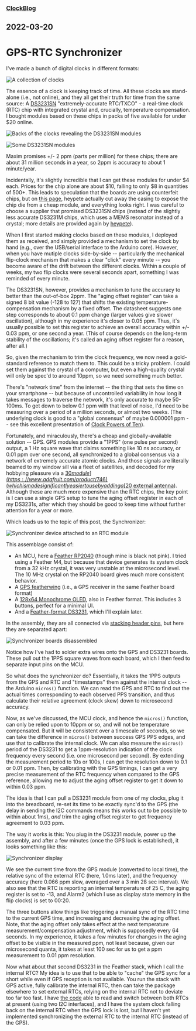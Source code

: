 ### [ClockBlog](index.html)

## 2022-03-20 
# GPS-RTC Synchronizer

I've made a bunch of digital clocks in different formats:

![A collection of clocks](images/five-clocks.jpg)

The essence of a clock is keeping track of time.  All these clocks are stand-alone (i.e., not online), and they all get their truth for time from the same source: A [DS3231SN](https://datasheets.maximintegrated.com/en/ds/DS3231.pdf) "extremely-accurate RTC/TXCO" - a real-time clock (RTC) chip with integrated crystal and, crucially, temperature compensation.  I bought modules based on these chips in packs of five available for under $20 online.

![Backs of the clocks revealing the DS3231SN modules](images/five-clocks-backs.jpg)

![Some DS3231SN modules](images/ds3231s.jpg)

Maxim promises +/- 2 ppm (parts per million) for these chips; there are about 31 million seconds in a year, so 2ppm is accuracy to about 1 minute/year.

Incidentally, it's slightly incredible that I can get these modules for under $4 each. Prices for the chip alone are about $10, falling to only $8 in quantities of 500+.  This leads to speculation that the boards are using counterfeit chips, but on [this page](https://blog.heypete.com/2017/07/29/a-look-inside-the-ds3231-real-time-clock/), heypete actually cut away the casing to expose the chip die from a cheap module, and everything looks right. I was careful to choose a supplier that promised DS3231SN chips (instead of the slightly less accurate DS3231M chips, which uses a MEMS resonator instead of a crystal; more details are provided again by [heypete](https://blog.heypete.com/2017/09/05/major-differences-between-the-ds3231-and-ds3231m-rtc-chips/)).

When I first started making clocks based on these modules, I deployed them as received, and simply provided a mechanism to set the clock by hand (e.g., over the USB/serial interface to the Arduino core).  However, when you have mutiple clocks side-by-side -- particularly the mechanical flip-clock mechanism that makes a clear "click" every minute -- you become aware of the drift between the different clocks.  Within a couple of weeks, my two flip clocks were several seconds apart, something I was reminded of every minute.

The DS3231SN, however, provides a mechanism to tune the accuracy to better than the out-of-box 2ppm.  The "aging offset register" can take a signed 8 bit value (-128 to 127) that shifts the existing temperature-compensation mechanism by a fixed offset.  The datasheet suggests one step corresponds to about 0.1 ppm change (larger values give slower oscillation), although in my experience it's closer to 0.05 ppm.  Thus, it's usually possible to set this register to achieve an overall accuracy within +/- 0.03 ppm, or one second a year.  (This of course depends on the long-term stability of the oscillations; it's called an aging offset register for a reason, after all.)

So, given the mechanism to trim the clock frequency, we now need a gold-standard reference to match them to.  This could be a tricky problem.  I could set them against the crystal of a computer, but even a high-quality crystal will only be spec'd to around 10ppm, so we need something much better.  

There's "network time" from the internet -- the thing that sets the time on your smartphone -- but because of uncontrolled variability in how long it takes messages to traverse the network, it's only accurate to maybe 50-100ms. To get down to below 0.1 ppm with that level of noise, I'd need to be measuring over a period of a million seconds, or almost two weeks.  (The underlying clock is good to a "global consensus" of maybe 0.000001 ppm -- see this excellent presentation of [Clock Powers of Ten](http://www.leapsecond.com/ten/clock-powers-of-ten-tvb.pdf)).  

Fortunately, and miraculously, there's a cheap and globally-available solution -- GPS.  GPS modules provide a "1PPS" (one pulse per second) output, a 1 Hz square wave that claims something like 10 ns accuracy, or 0.01 ppm over one second, all synchronized to a global consensus via a network of extremely accurate atomic clocks.  And those signals are literally beamed to my window sill via a fleet of satellites, and decoded for my hobbying pleasure via a [$30 module](https://www.adafruit.com/product/746) (which is made significantly easier to use by adding a [$20 external antenna](https://www.adafruit.com/product/960)).  Although these are much more expensive than the RTC chips, the key point is I can use a single GPS setup to tune the aging offset register in each of my DS3231s, after which they should be good to keep time without further attention for a year or more.

Which leads us to the topic of this post, the Synchronizer:

![Synchronizer device attached to an RTC module](images/synchronizer.jpg)

This assemblage consist of:

* An MCU, here a [Feather RP2040](https://www.adafruit.com/product/4884) (though mine is black not pink).  I tried using a Feather M4, but because that device generates its system clock from a 32 kHz crystal, it was very unstable at the microsecond level.  The 10 MHz crystal on the RP2040 board gives much more consistent behavior.
* A [GPS featherwing](https://www.adafruit.com/product/3133) (i.e., a GPS receiver in the same Feather board format)
* A [128x64 Monochrome OLED](https://www.adafruit.com/product/4650), also in Feather format.  This includes 3 buttons, perfect for a minimal UI.
* And a [Feather-format DS3231](https://www.adafruit.com/product/3028), which I'll explain later.

In the assembly, they are all connected via [stacking header pins](https://www.adafruit.com/product/2830), but here they are separated apart:

![Synchronizer boards disassembled](images/synchronizer-pieces.jpg)

Notice how I've had to solder extra wires onto the GPS and DS3231 boards.  These pull out the 1PPS square waves from each board, which I then feed to separate input pins on the MCU.

So what does the synchronizer do?  Essentially, it takes the 1PPS outputs from the GPS and RTC and "timestamps" them against the internal clock -- the Arduino `micros()` function.  We can read the GPS and RTC to find out the actual times corresponding to each observed PPS transition, and thus calculate their relative agreement (clock skew) down to microsecond accuracy.  

Now, as we've discussed, the MCU clock, and hence the `micros()` function, can only be relied upon to 10ppm or so, and will not be temperature compensated.  But it will be consistent over a timescale of seconds, so we can take the difference in `micros()` between success GPS PPS edges, and use that to calibrate the internal clock.  We can also measure the `micros()` period of the DS3231 to get a 1ppm-resolution indication of the clock frequency every second (i.e. one microsecond per second).  By extending the measurement period to 10s or 100s, I can get the resolution down to 0.1 or 0.01 ppm. Then, by calibrating with the GPS timings, I can get a very precise measurement of the RTC frequency when compared to the GPS reference, allowing me to adjust the aging offset register to get it down to within 0.03 ppm.

The idea is that I can pull a DS3231 module from one of my clocks, plug it into the breadboard, re-set its time to be exactly sync'd to the GPS (the delay in sending the I2C commands means this works out to be possible to within about 1ms), *and* trim the aging offset register to get frequency agreement to 0.03 ppm. 

The way it works is this: You plug in the DS3231 module, power up the assembly, and after a few minutes (once the GPS lock is established), it looks something like this:

![Synchronizer display](images/synchronizer-display.jpg)

We see the current time from the GPS module (converted to local time), the relative sync of the external RTC (here, 1.0ms later), and the frequency accuracy (here 0.066 ppm slow, averaged over a 3 min 28 sec interval). We also see that the RTC is reporting an internal temperature of 25 C, the aging register is set to -13, and Alarm2 (which I use as display state memory in the flip clocks) is set to 00:20.

The three buttons allow things like triggering a manual sync of the RTC time to the current GPS time, and increasing and decreasing the aging offset.  Note, that the aging offset only takes effect at the next temperature measurement/compensation adjustment, which is supposedly every 64 seconds.  In my experience, it takes a few minutes for changes in the aging offset to be visible in the measured ppm, not least because, given our microsecond quanta, it takes at least 100 sec for us to get a ppm measurement to 0.01 ppm resolution.

Now what about that second DS3231 in the Feather stack, which I call the internal RTC?  My idea is to use that to be able to "cache" the GPS sync for a short while even if GPS reception is not available.  You run the stack with GPS active, fully calibrate the internal RTC, then can take the package elsewhere to set external RTCs, relying on the internal RTC not to deviate too far too fast.  I have [the code](https://github.com/dpwe/arduinoclocks/blob/main/synchronizer_feather/synchronizer_feather.ino) able to read and switch between both RTCs at present (using two I2C interfaces), and I have the system clock falling back on the internal RTC when the GPS lock is lost, but I haven't yet implemented synchronizing the external RTC to the internal RTC (instead of the GPS).
